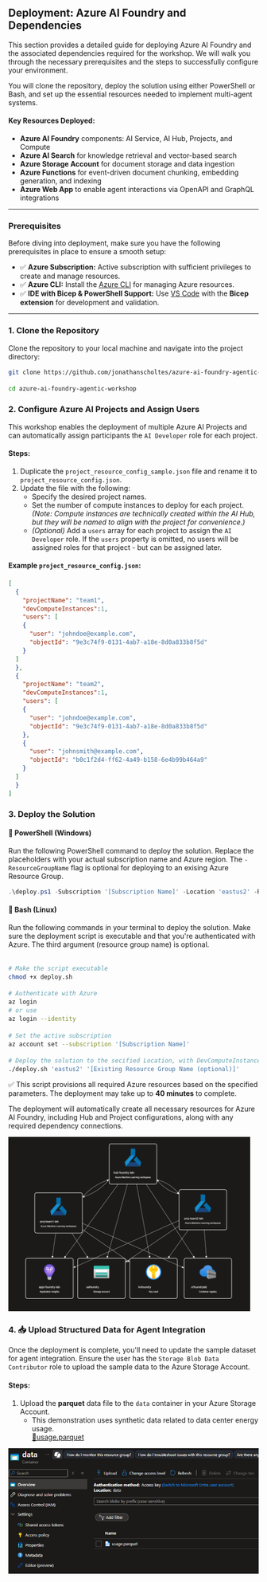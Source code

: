 ## Deployment: Azure AI Foundry and Dependencies

This section provides a detailed guide for deploying Azure AI Foundry and the associated dependencies required for the workshop. We will walk you through the necessary prerequisites and the steps to successfully configure your environment.

You will clone the repository, deploy the solution using either PowerShell or Bash, and set up the essential resources needed to implement multi-agent systems.

#### Key Resources Deployed:
- **Azure AI Foundry** components: AI Service, AI Hub, Projects, and Compute  
- **Azure AI Search** for knowledge retrieval and vector-based search  
- **Azure Storage Account** for document storage and data ingestion  
- **Azure Functions** for event-driven document chunking, embedding generation, and indexing  
- **Azure Web App** to enable agent interactions via OpenAPI and GraphQL integrations

--- 

### **Prerequisites**
Before diving into deployment, make sure you have the following prerequisites in place to ensure a smooth setup:
- ✅ **Azure Subscription:** Active subscription with sufficient privileges to create and manage resources.  
- ✅ **Azure CLI:** Install the [Azure CLI](https://learn.microsoft.com/en-us/cli/azure/get-started-with-azure-cli) for managing Azure resources.  
- ✅ **IDE with Bicep & PowerShell Support:** Use [VS Code](https://code.visualstudio.com/download) with the **Bicep extension** for development and validation.  

---

### 1. Clone the Repository
Clone the repository to your local machine and navigate into the project directory:

```bash
git clone https://github.com/jonathanscholtes/azure-ai-foundry-agentic-workshop.git

cd azure-ai-foundry-agentic-workshop
```


### 2. Configure Azure AI Projects and Assign Users

This workshop enables the deployment of multiple Azure AI Projects and can automatically assign participants the `AI Developer` role for each project.

#### Steps:

1. Duplicate the `project_resource_config_sample.json` file and rename it to `project_resource_config.json`.
2. Update the file with the following:
   - Specify the desired project names.
   - Set the number of compute instances to deploy for each project. *(Note: Compute instances are technically created within the AI Hub, but they will be named to align with the project for convenience.)*
   - *(Optional)* Add a `users` array for each project to assign the `AI Developer` role. If the `users` property is omitted, no users will be assigned roles for that project - but can be assigned later.

#### Example `project_resource_config.json`:

```json
[
  {
    "projectName": "team1",
    "devComputeInstances":1,
    "users": [
    {
      "user": "johndoe@example.com",
      "objectId": "9e3c74f9-0131-4ab7-a18e-8d0a833b8f5d"
    }
  ]
  },
  {
    "projectName": "team2",
    "devComputeInstances":1,
    "users": [
    {
      "user": "johndoe@example.com",
      "objectId": "9e3c74f9-0131-4ab7-a18e-8d0a833b8f5d"
    },
    {
      "user": "johnsmith@example.com",
      "objectId": "b0c1f2d4-ff62-4a49-b158-6e4b99b464a9"
    }
  ]
  }
]
```

### 3. Deploy the Solution  


#### 🔹 PowerShell (Windows)

Run the following PowerShell command to deploy the solution. Replace the placeholders with your actual subscription name and Azure region. The `-ResourceGroupName` flag is optional for deploying to an exising Azure Resource Group. 

```powershell
.\deploy.ps1 -Subscription '[Subscription Name]' -Location 'eastus2' -ResourceGroupName '[Name of existing resource group (optional)]' 
```

#### 🔹 Bash (Linux)

Run the following commands in your terminal to deploy the solution.
Make sure the deployment script is executable and that you're authenticated with Azure.
The third argument (resource group name) is optional.

```bash

# Make the script executable
chmod +x deploy.sh

# Authenticate with Azure
az login
# or use
az login --identity

# Set the active subscription
az account set --subscription '[Subscription Name]'

# Deploy the solution to the secified Location, with DevComputeInstances
./deploy.sh 'eastus2' '[Existing Resource Group Name (optional)]'
```

✅ This script provisions all required Azure resources based on the specified parameters. The deployment may take up to **40 minutes** to complete.

The deployment will automatically create all necessary resources for Azure AI Foundry, including Hub and Project configurations, along with any required dependency connections.

<img src="../media/deployed_projects.png" alt="Project Deployment" style="height:350px; width:auto;">

### 4. 📥 Upload Structured Data for Agent Integration

Once the deployment is complete, you'll need to update the sample dataset for agent integration. Ensure the user has the `Storage Blob Data Contributor` role to upload the sample data to the Azure Storage Account.

#### Steps:

1. Upload the **parquet** data file to the `data` container in your Azure Storage Account.
    - This demonstration uses synthetic data related to data center energy usage.  
    [📄usage.parquet](../data/usage.parquet)

![Load Data](../media/storage-account-data.png)


  
